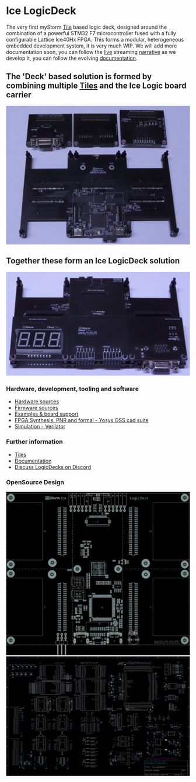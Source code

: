 # Ice LogicDeck 
The very first myStorm [Tile](https://github.com/folknology/Tiles) based logic deck, designed around the combination of a powerful STM32 F7 microcontroller fused with a fully configurable Lattice Ice40Hx FPGA.
This forms a modular, heterogeneous embedded development system, it is very much WIP. We will add more documentation soon, you can follow the [live](https://www.twitch.tv/folknology) streaming [narrative](https://www.youtube.com/playlist?list=PLXS9jyX9czzqn4HU2mEmoEFxpgIv1Dvy7) as we develop it, you can follow the evolving [documentation](https://folknology.github.io/myStorm-Ice-LogicDeck/).

## The 'Deck' based solution is formed by combining multiple [Tiles](https://github.com/folknology/Tiles) and the Ice Logic board carrier
![LogicDeck Layout](docs/ILD-Proto-B-UnLoaded.jpg)
## Together these form an Ice LogicDeck solution
![LogicDeck Layout](docs/ILD-Proto-B-Loaded.jpg)

### Hardware, development, tooling and software
- [Hardware sources](https://github.com/folknology/myStorm-Ice-LogicDeck/tree/main/Hardware)
- [Firmware sources](https://github.com/folknology/BlackCrab)
- [Examples & board support](https://github.com/folknology/myStorm-Ice-LogicDeck/tree/main/HDL)
- [FPGA Synthesis, PNR and formal - Yosys OSS cad suite](https://github.com/YosysHQ/oss-cad-suite-build)
- [Simulation - Verilator](https://github.com/verilator/verilator)

### Further information
- [Tiles](https://github.com/folknology/Tiles)
- [Documentation](https://folknology.github.io/myStorm-Ice-LogicDeck/)
- [Discuss LogicDecks on Discord](https://discord.gg/RCGcgbQNZK)

### OpenSource Design
![LogicDeck Layout](layout.png)
![LogicDeck Schematic](schematic.png)

